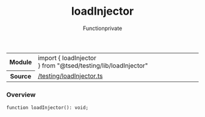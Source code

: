 
<header class="symbol-info-header"><h1 id="loadinjector">loadInjector</h1><label class="symbol-info-type-label function">Function</label><label class="api-type-label private" title="private">private</label></header>
<!-- summary -->
<section class="symbol-info"><table class="is-full-width"><tbody><tr><th>Module</th><td><div class="lang-typescript"><span class="token keyword">import</span> { loadInjector }&nbsp;<span class="token keyword">from</span>&nbsp;<span class="token string">"@tsed/testing/lib/loadInjector"</span></div></td></tr><tr><th>Source</th><td><a href="https://github.com/Romakita/ts-express-decorators/blob/v4.13.8/src//testing/loadInjector.ts#L0-L0">/testing/loadInjector.ts</a></td></tr></tbody></table></section>
<!-- overview -->


### Overview


<pre><code class="typescript-lang ">function <span class="token function">loadInjector</span><span class="token punctuation">(</span><span class="token punctuation">)</span><span class="token punctuation">:</span> <span class="token keyword">void</span><span class="token punctuation">;</span></code></pre>


<!-- Parameters -->

<!-- Description -->

<!-- Members -->

